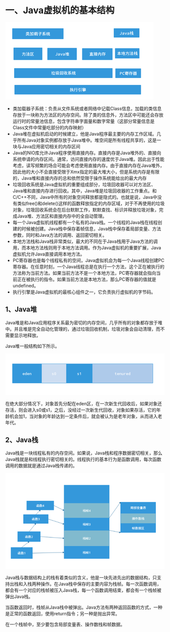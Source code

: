# 一、Java虚拟机的基本结构

![JVM基本结构](https://github.com/dragonhht/GitImgs/blob/master/Notes/JVM%E5%9F%BA%E6%9C%AC%E7%BB%93%E6%9E%84.png?raw=true)

- 类加载器子系统：负责从文件系统或者网络中记载Class信息，加载的类信息存放于一块称为方法区的内存空间。除了类的信息外，方法区中可能还会存放运行时的常量池信息，包含字符串字面量和数字常量（这部分常量信息是Class文件中常量吃部分的内存映射）
- Java堆在虚拟机启动的时候建立，他是Java程序最主要的内存工作区域。几乎所有Java对象实例都存放于Java堆中。堆空间是所有线程共享的，这是一块与Java应用密切相关的内存区间
- Java的NIO库允许Java程序使用直接内存。直接内存是Java堆外的、直接向系统申请的内存区间。通常，访问直接内存的速度优于Java堆。因此出于性能考虑，读写频繁的场合可能会考虑使用直接内存。由于直接内存在Java堆外，因此他的大小不会直接受限于Xmx指定的最大堆大小，但是系统内存是有限的，Java堆和直接内存的总和依然受限于操作系统能给出的最大内存
- 垃圾回收系统是Java虚拟机的重要组成部分，垃圾回收器可以对方法区、Java堆和直接内存进行回收。其中，Java堆是垃圾回收器的工作重点。和C/C++不同，Java中所有的对象空间释放都是隐式的。也就是说，Java中没有类似free()和delete()这样的函数释放指定的内存区域，对于不再使用的垃圾对象，垃圾回收系统会在后台默默工作，默默查找、标识并释放垃圾对象，完成Java堆、方法区和直接内存中的全自动管理。
- 每一个Java虚拟机线程都有一个私有的Java栈。一个线程的Java栈在线程创建的时候被创建。Java栈中保存着帧信息，Java栈中保存着局部变量、方法参数，同时和Java方法的调用、返回密切相关。
- 本地方法栈和Java栈非常类似，最大的不同在于Java栈用于Java方法的调用，而本地方法栈则用于本地方法调用。作为Java虚拟机的重要扩展，Java虚拟机允许Java直接调用本地方法。
- PC寄存器也是每个线程私有的空间，Java虚拟机会为每一个Java线程创建PC寄存器。在任意时刻，一个Java线程总是在执行一个方法，这个正在被执行的方法称为当前方法。如果当前方法不是一个本地方法，PC寄存器就会指向当前正在被执行的指令。如果当前方法是本地方法，那么PC寄存器的值就是undefined。
- 执行引擎是Java虚拟机的最核心组件之一，它负责执行虚拟机的字节码。


## 1、Java堆

Java堆是和Java应用程序关系最为密切的内存空间，几乎所有的对象都存放于堆中。并且堆是完全自动化管理的，通过垃圾回收机制，垃圾对象会自动清理，而不需要显示地释放。

Java堆一般结构如下所示。

![Java堆一般结构](https://github.com/dragonhht/GitImgs/blob/master/Notes/Java%E5%A0%86%E7%A9%BA%E9%97%B4%E4%B8%80%E8%88%AC%E7%BB%93%E6%9E%84.png?raw=true)

在绝大部分情况下，对象首先分配在eden区，在一次新生代回收后，如果对象还存活，则会进入s0或s1，之后，没经过一次新生代回收，对象如果存活，它的年龄机会加1，当对象的年龄达到一定条件后，就会被认为是老年对象，从而进入老年代。

## 2、Java栈

Java栈是一块线程私有的内存空间。如果说，Java栈和程序数据密切相关，那么Java栈就是和线程执行密切相关的。线程执行的基本行为是函数调用，每次函数调用的数据就是通过Java栈传递的。

![Java栈](https://github.com/dragonhht/GitImgs/blob/master/Notes/%E6%A0%88%E5%B8%A7%E5%92%8C%E5%87%BD%E6%95%B0%E8%B0%83%E7%94%A8.png?raw=true)

Java栈与数据结构上的栈有着类似的含义，他是一块先进先出的数据结构，只支持出栈和入栈两种操作。在Java栈中保存的主要内容为栈帧。每一次函数调用，都会有一个对应的栈帧被压入Java栈，每一个函数调用结束，都会有一个栈帧被弹出Java栈。

当函数返回时，栈帧从Java栈中被弹出。Java方法有两种返回函数的方式，一种是正常的函数返回，使用return指令；另一种是抛出异常。

在一个栈帧中，至少要包含局部变量表、操作数栈和帧数据。







